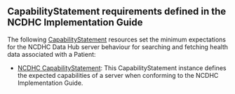 CapabilityStatement requirements defined in the NCDHC Implementation Guide
---------------------------------------------------------------------------------

The following [CapabilityStatement] resources set the minimum expectations for the NCDHC Data Hub server behaviour for searching and fetching health data associated with a Patient:

- [NCDHC CapabilityStatement](capabilitystatement-ncdhc-metadata.html): This CapabilityStatement instance defines the expected capabilities of a server when conforming to the NCDHC Implementation Guide.

  [CapabilityStatement]: http://hl7.org/fhir/capabilitystatement.html
